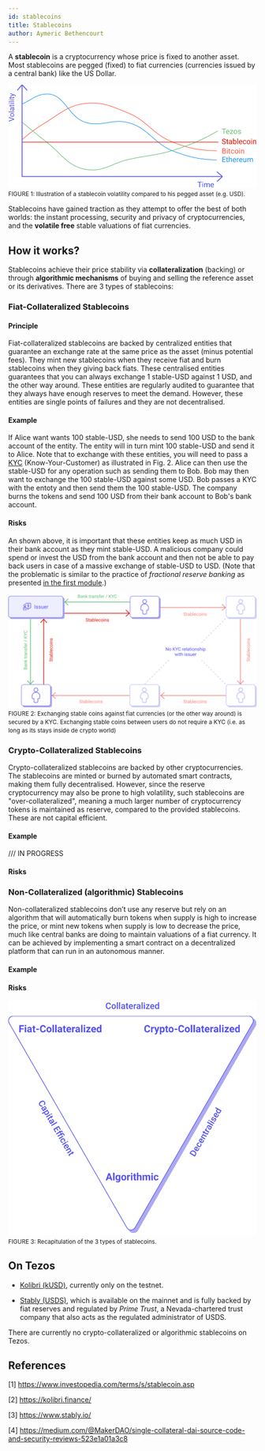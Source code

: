 ```yaml
---
id: stablecoins
title: Stablecoins
author: Aymeric Bethencourt
---
```


A **stablecoin** is a cryptocurrency whose price is fixed to another asset. Most stablecoins are pegged (fixed) to fiat currencies (currencies issued by a central bank) like the US Dollar. 

![](../../static/img/defi/stablecoin.svg)
<small className="figure">FIGURE 1: Illustration of a stablecoin volatility compared to his pegged asset (e.g. USD).</small>

Stablecoins have gained traction as they attempt to offer the best of both worlds: the instant processing, security and privacy of cryptocurrencies, and the **volatile free** stable valuations of fiat currencies.

## How it works?
Stablecoins achieve their price stability via **collateralization** (backing) or through **algorithmic mechanisms** of buying and selling the reference asset or its derivatives. There are 3 types of stablecoins:

### Fiat-Collateralized Stablecoins
#### Principle
Fiat-collateralized stablecoins are backed by centralized entities that guarantee an exchange rate at the same price as the asset (minus potential fees). They mint new stablecoins when they receive fiat and burn stablecoins when they giving back fiats. These centralised entities guarantees that you can always exchange 1 stable-USD against 1 USD, and the other way around. These entities are regularly audited to guarantee that they always have enough reserves to meet the demand. However, these entities are single points of failures and they are not decentralised.

#### Example
If Alice want wants 100 stable-USD, she needs to send 100 USD to the bank account of the entity. The entity will in turn mint 100 stable-USD and send it to Alice. Note that to exchange with these entities, you will need to pass a [KYC](https://en.wikipedia.org/wiki/Know_your_customer) (Know-Your-Customer) as illustrated in Fig. 2. Alice can then use the stable-USD for any operation such as sending them to Bob. Bob may then want to exchange the 100 stable-USD against some USD. Bob passes a KYC with the entoty and then send them the 100 stable-USD. The company burns the tokens and send 100 USD from their bank account to Bob's bank account.

#### Risks
An shown above, it is important that these entities keep as much USD in their bank account as they mint stable-USD. A malicious company could spend or invest the USD from the bank account and then not be able to pay back users in case of a massive exchange of stable-USD to USD. (Note that the problematic is similar to the practice of _fractional reserve banking_ as presented [in the first module](/blockchain-basics/introduction).)

![](../../static/img/defi/stablecoin-kyc.svg)
<small className="figure">FIGURE 2: Exchanging stable coins against fiat currencies (or the other way around) is secured by a KYC. Exchanging stable coins between users do not require a KYC (i.e. as long as its stays inside de crypto world)</small>

### Crypto-Collateralized Stablecoins
Crypto-collateralized stablecoins are backed by other cryptocurrencies. The stablecoins are minted or burned by automated smart contracts, making them fully decentralised. However, since the reserve cryptocurrency may also be prone to high volatility, such stablecoins are "over-collateralized", meaning a much larger number of cryptocurrency tokens is maintained as reserve, compared to the provided stablecoins. These are not capital efficient.

#### Example
/// IN PROGRESS


#### Risks


### Non-Collateralized (algorithmic) Stablecoins
Non-collateralized stablecoins don’t use any reserve but rely on an algorithm that will automatically burn tokens when supply is high to increase the price, or mint new tokens when supply is low to decrease the price, much like central banks are doing to maintain valuations of a fiat currency. It can be achieved by implementing a smart contract on a decentralized platform that can run in an autonomous manner.


#### Example


#### Risks


![](../../static/img/defi/stablecoin-types.svg)
<small className="figure">FIGURE 3: Recapitulation of the 3 types of stablecoins.</small>

## On Tezos
- [Kolibri (kUSD)](https://kolibri.finance/), currently only on the testnet.
  
- [Stably (USDS)](https://www.stably.io/), which is available on the mainnet and is fully backed by fiat reserves and regulated by _Prime Trust_, a Nevada-chartered trust company that also acts as the regulated administrator of USDS. 

There are currently no crypto-collateralized or algorithmic stablecoins on Tezos.

## References
[1] https://www.investopedia.com/terms/s/stablecoin.asp

[2] https://kolibri.finance/

[3] https://www.stably.io/

[4] https://medium.com/@MakerDAO/single-collateral-dai-source-code-and-security-reviews-523e1a01a3c8